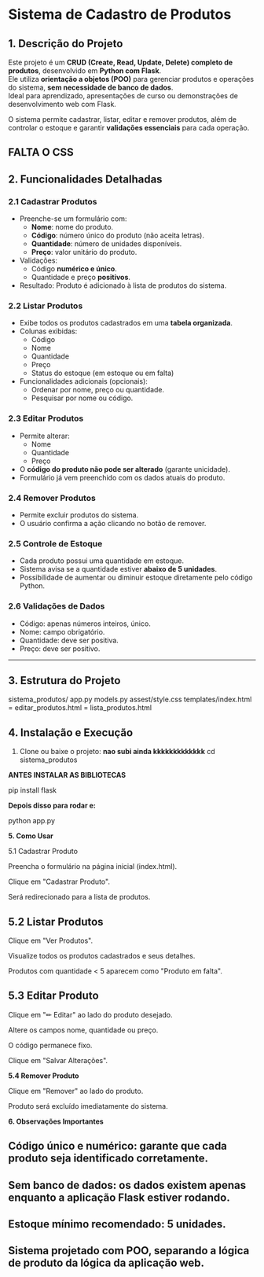 # Sistema de Cadastro de Produtos

## 1. Descrição do Projeto
Este projeto é um **CRUD (Create, Read, Update, Delete) completo de produtos**, desenvolvido em **Python com Flask**.  
Ele utiliza **orientação a objetos (POO)** para gerenciar produtos e operações do sistema, **sem necessidade de banco de dados**.  
Ideal para aprendizado, apresentações de curso ou demonstrações de desenvolvimento web com Flask.

O sistema permite cadastrar, listar, editar e remover produtos, além de controlar o estoque e garantir **validações essenciais** para cada operação.

## FALTA O CSS

## 2. Funcionalidades Detalhadas

### 2.1 Cadastrar Produtos
- Preenche-se um formulário com:
  - **Nome**: nome do produto.
  - **Código**: número único do produto (não aceita letras).
  - **Quantidade**: número de unidades disponíveis.
  - **Preço**: valor unitário do produto.
- Validações:
  - Código **numérico e único**.
  - Quantidade e preço **positivos**.
- Resultado: Produto é adicionado à lista de produtos do sistema.

### 2.2 Listar Produtos
- Exibe todos os produtos cadastrados em uma **tabela organizada**.
- Colunas exibidas:
  - Código
  - Nome
  - Quantidade
  - Preço
  - Status do estoque (em estoque ou em falta)
- Funcionalidades adicionais (opcionais):
  - Ordenar por nome, preço ou quantidade.
  - Pesquisar por nome ou código.

### 2.3 Editar Produtos
- Permite alterar:
  - Nome
  - Quantidade
  - Preço
- O **código do produto não pode ser alterado** (garante unicidade).
- Formulário já vem preenchido com os dados atuais do produto.

### 2.4 Remover Produtos
- Permite excluir produtos do sistema.
- O usuário confirma a ação clicando no botão de remover.

### 2.5 Controle de Estoque
- Cada produto possui uma quantidade em estoque.
- Sistema avisa se a quantidade estiver **abaixo de 5 unidades**.
- Possibilidade de aumentar ou diminuir estoque diretamente pelo código Python.

### 2.6 Validações de Dados
- Código: apenas números inteiros, único.
- Nome: campo obrigatório.
- Quantidade: deve ser positiva.
- Preço: deve ser positivo.

---

## 3. Estrutura do Projeto
sistema_produtos/
app.py
models.py
assest/style.css
templates/index.html = editar_produtos.html = lista_produtos.html

## 4. Instalação e Execução

1. Clone ou baixe o projeto:
   **nao subi ainda kkkkkkkkkkkkk**
   cd sistema_produtos

**ANTES INSTALAR AS BIBLIOTECAS**

pip install flask

**Depois disso para rodar e:**

python app.py


**5. Como Usar**

5.1 Cadastrar Produto

Preencha o formulário na página inicial (index.html).

Clique em "Cadastrar Produto".

Será redirecionado para a lista de produtos.

## 5.2 Listar Produtos

Clique em "Ver Produtos".

Visualize todos os produtos cadastrados e seus detalhes.

Produtos com quantidade < 5 aparecem como "Produto em falta".

## 5.3 Editar Produto

Clique em "✏ Editar" ao lado do produto desejado.

Altere os campos nome, quantidade ou preço.

O código permanece fixo.

Clique em "Salvar Alterações".

**5.4 Remover Produto**

Clique em "Remover" ao lado do produto.

Produto será excluído imediatamente do sistema.


**6. Observações Importantes**

## Código único e numérico: garante que cada produto seja identificado corretamente.

## Sem banco de dados: os dados existem apenas enquanto a aplicação Flask estiver rodando.

## Estoque mínimo recomendado: 5 unidades.

## Sistema projetado com POO, separando a lógica de produto da lógica da aplicação web.
